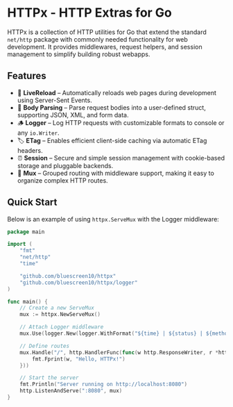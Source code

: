 # HTTPx - HTTP Extras for Go

HTTPx is a collection of HTTP utilities for Go that extend the standard `net/http` package with commonly needed functionality for web development. It provides middlewares, request helpers, and session management to simplify building robust webapps.

## Features
* 🔄 **LiveReload** – Automatically reloads web pages during development using Server-Sent Events.
* 🔎 **Body Parsing** – Parse request bodies into a user-defined struct, supporting JSON, XML, and form data.
* 🪵 **Logger** – Log HTTP requests with customizable formats to console or any `io.Writer`.
* 🏷️ **ETag** – Enables efficient client-side caching via automatic ETag headers.
* ⏰ **Session** – Secure and simple session management with cookie-based storage and pluggable backends.
* 🧩 **Mux** – Grouped routing with middleware support, making it easy to organize complex HTTP routes.

## Quick Start

Below is an example of using `httpx.ServeMux` with the Logger middleware:

```go
package main

import (
    "fmt"
    "net/http"
    "time"

    "github.com/bluescreen10/httpx"
    "github.com/bluescreen10/httpx/logger"
)

func main() {
    // Create a new ServeMux
    mux := httpx.NewServeMux()

    // Attach Logger middleware
    mux.Use(logger.New(logger.WithFormat("${time} | ${status} | ${method} | ${path}\n")))

    // Define routes
    mux.Handle("/", http.HandlerFunc(func(w http.ResponseWriter, r *http.Request) {
        fmt.Fprint(w, "Hello, HTTPx!")
    }))

    // Start the server
    fmt.Println("Server running on http://localhost:8080")
    http.ListenAndServe(":8080", mux)
}
```